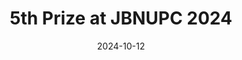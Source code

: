 ---
title: 5th Prize at JBNUPC 2024
summary: 2024년 10월
date: 2024-10-12
type: docs
math: false

# url_pdf: awards/2024_호남_프로그래밍_경진대회.jpeg
---